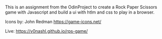 This is an assignment from the OdinProject to create a Rock Paper Scissors game with Javascript and build a ui with htlm and css to play in a browser.


Icons by: 
John Redman https://game-icons.net/

Live: https://v0nashl.github.io/rps-game/
